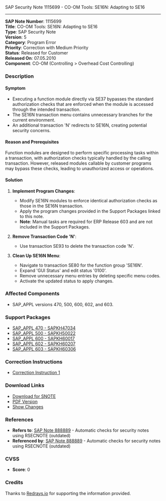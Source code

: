 SAP Security Note 1115699 - CO-OM Tools: SE16N: Adapting to SE16

---

**SAP Note Number**: 1115699  
**Title**: CO-OM Tools: SE16N: Adapting to SE16  
**Type**: SAP Security Note  
**Version**: 5  
**Category**: Program Error  
**Priority**: Correction with Medium Priority  
**Status**: Released for Customer  
**Released On**: 07.05.2010  
**Component**: CO-OM (Controlling > Overhead Cost Controlling)

### Description

#### Symptom
- Executing a function module directly via SE37 bypasses the standard authorization checks that are enforced when the module is accessed through the intended transaction.
- The SE16N transaction menu contains unnecessary branches for the current environment.
- An additional transaction 'N' redirects to SE16N, creating potential security concerns.

#### Reason and Prerequisites
Function modules are designed to perform specific processing tasks within a transaction, with authorization checks typically handled by the calling transaction. However, released modules callable by customer programs may bypass these checks, leading to unauthorized access or operations.

#### Solution
1. **Implement Program Changes**:
   - Modify SE16N modules to enforce identical authorization checks as those in the SE16N transaction.
   - Apply the program changes provided in the Support Packages linked to this note.
   - **Note**: Manual tasks are required for ERP Release 603 and are not included in the Support Packages.

2. **Remove Transaction Code 'N'**:
   - Use transaction SE93 to delete the transaction code 'N'.

3. **Clean Up SE16N Menu**:
   - Navigate to transaction SE80 for the function group 'SE16N'.
   - Expand 'GUI Status' and edit status '0100'.
   - Remove unnecessary menu entries by deleting specific menu codes.
   - Activate the updated status to apply changes.

### Affected Components
- SAP_APPL versions 470, 500, 600, 602, and 603.

### Support Packages
- [SAP_APPL 470 - SAPKH47034](https://me.sap.com/supportpackage/SAPKH47034)
- [SAP_APPL 500 - SAPKH50022](https://me.sap.com/supportpackage/SAPKH50022)
- [SAP_APPL 600 - SAPKH60017](https://me.sap.com/supportpackage/SAPKH60017)
- [SAP_APPL 602 - SAPKH60207](https://me.sap.com/supportpackage/SAPKH60207)
- [SAP_APPL 603 - SAPKH60306](https://me.sap.com/supportpackage/SAPKH60306)

### Correction Instructions
- [Correction Instruction 1](https://me.sap.com/corrins/0001115699/1)

### Download Links
- [Download for SNOTE](https://notesdownloads.sap.com/note/0040000006634052017)
- [PDF Version](https://userapps.support.sap.com/sap/support/sfm/notes/print/0001115699?language=en-US&token=9414731E0D5424DE2D6221498C9FD575)
- [Show Changes](https://me.sap.com/notesLatestChanges/0001115699/E/diff)

### References
- **Refers to**: [SAP Note 888889](https://me.sap.com/notes/888889) - Automatic checks for security notes using RSECNOTE (outdated)
- **Referenced by**: [SAP Note 888889](https://me.sap.com/notes/888889) - Automatic checks for security notes using RSECNOTE (outdated)

### CVSS
- **Score**: 0

### Credits
Thanks to [Redrays.io](https://redrays.io) for supporting the information provided.